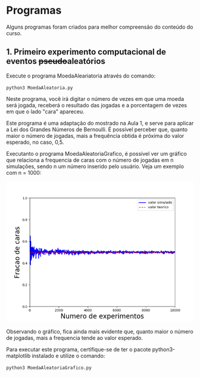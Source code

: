 # Programas

Alguns programas foram criados para melhor compreensão do conteúdo do curso.

## 1. Primeiro experimento computacional de eventos ~~pseudo~~aleatórios

Execute o programa MoedaAleariatoria através do comando:  

` python3 MoedaAleatoria.py `

Neste programa, você irá digitar o número de vezes em que uma moeda será jogada, receberá o resultado das jogadas e a porcentagem de vezes em que o lado "cara" apareceu.

Este programa é uma adaptação do mostrado na Aula 1, e serve para aplicar a Lei dos Grandes Números de Bernoulli. É possível perceber que, quanto maior o número de jogadas, mais a frequência obtida é próxima do valor esperado, no caso, 0,5.

Executanto o programa MoedaAleatoriaGrafico, é possível ver um gráfico que relaciona a frequencia de caras com o número de jogadas em n simulações, sendo n um número inserido pelo usuário. Veja um exemplo com n = 1000:

<p align="center">
<img src="MoedaAleatoria.png">
</p>

Observando o gráfico, fica ainda mais evidente que, quanto maior o número de jogadas, mais a frequencia tende ao valor esperado.

Para executar este programa, certifique-se de ter o pacote python3-matplotlib instalado e utilize o comando:

` python3 MoedaAleatoriaGrafico.py `

